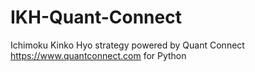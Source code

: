 # IKH-Quant-Connect
Ichimoku Kinko Hyo strategy powered by Quant Connect https://www.quantconnect.com for Python
